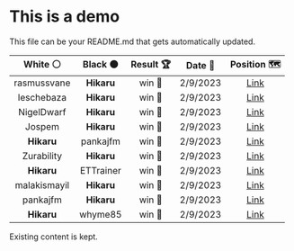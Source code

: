 # This is a demo

This file can be your README.md that gets automatically updated.

<!--START_SECTION:chessStats-->
<!-- Automatically generated with https://github.com/Balastrong/chess-stats-action -->

| White ⚪ | Black ⚫ | Result 🏆 | Date 📅 | Position 🗺️ |
|:---:|:---:|:---:|:---:|:---:|
| rasmussvane | **Hikaru** | win 🥇 | 2/9/2023 | <a href="http://www.ee.unb.ca/cgi-bin/tervo/fen.pl?select=8/8/8/8/5p2/5P1K/4k3/8 w - -">Link</a> |
| leschebaza | **Hikaru** | win 🥇 | 2/9/2023 | <a href="http://www.ee.unb.ca/cgi-bin/tervo/fen.pl?select=2r3k1/2q1npb1/p1r1b1pp/1p2p3/1P1pP3/P2P2P1/2NQ1PBP/1NR2RK1 w - -">Link</a> |
| NigelDwarf | **Hikaru** | win 🥇 | 2/9/2023 | <a href="http://www.ee.unb.ca/cgi-bin/tervo/fen.pl?select=8/K1k5/1p6/2pBp3/4P3/8/Pq6/8 w - -">Link</a> |
| Jospem | **Hikaru** | win 🥇 | 2/9/2023 | <a href="http://www.ee.unb.ca/cgi-bin/tervo/fen.pl?select=8/NQrqbkpp/Pp2pp2/3b4/8/2B5/5PPP/R5K1 w - -">Link</a> |
| **Hikaru** | pankajfm | win 🥇 | 2/9/2023 | <a href="http://www.ee.unb.ca/cgi-bin/tervo/fen.pl?select=Q1bq1k1r/3pnpb1/pp1Np1p1/2p1P3/P1BP1PP1/2P5/1P6/R1B2RK1 b - -">Link</a> |
| Zurability | **Hikaru** | win 🥇 | 2/9/2023 | <a href="http://www.ee.unb.ca/cgi-bin/tervo/fen.pl?select=2k1q3/p1p5/8/1p6/2P2p1n/1P2B3/P3KP1P/3R4 w - -">Link</a> |
| **Hikaru** | ETTrainer | win 🥇 | 2/9/2023 | <a href="http://www.ee.unb.ca/cgi-bin/tervo/fen.pl?select=8/1k2Q3/p1p1p3/4P3/1P6/7p/1K6/8 b - -">Link</a> |
| malakismayil | **Hikaru** | win 🥇 | 2/9/2023 | <a href="http://www.ee.unb.ca/cgi-bin/tervo/fen.pl?select=8/5k2/8/K7/1P3N1P/n5P1/r5P1/8 w - -">Link</a> |
| pankajfm | **Hikaru** | win 🥇 | 2/9/2023 | <a href="http://www.ee.unb.ca/cgi-bin/tervo/fen.pl?select=7r/4kppp/p4n2/2p5/2b2B2/2p5/P2rKPPP/5R1R w - -">Link</a> |
| **Hikaru** | whyme85 | win 🥇 | 2/9/2023 | <a href="http://www.ee.unb.ca/cgi-bin/tervo/fen.pl?select=1k5r/pp5p/3b1Rp1/3p4/2p5/2P5/P1P1B1PP/5R1K b - -">Link</a> |

<!--END_SECTION:chessStats-->

Existing content is kept.
